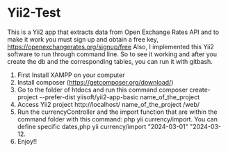# Yii2-Test

This is a Yii2 app that extracts data from Open Exchange Rates API and to make it work you must sign up and obtain a free key, https://openexchangerates.org/signup/free 
Also, I implemented this Yii2 software to run through command line. So to see it working and after you create the db and the corresponding tables, you can run it with gitbash.
1)	First Install XAMPP on your computer
2)	Install composer (https://getcomposer.org/download/)
3)	Go to the folder of htdocs and run this command 
composer create-project --prefer-dist yiisoft/yii2-app-basic name_of_the_project
4)	Access Yii2 project http://localhost/ name_of_the_project /web/
5) Run the currencyController and the import function that are within the command folder with this command: php yii currency/import. You can define specific dates,php yii currency/import "2024-03-01" "2024-03-12.
6) Enjoy!!
